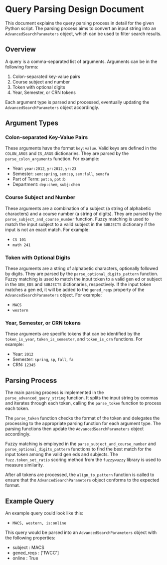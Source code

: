 # Query Parsing Design Document

This document explains the query parsing process in detail for the given Python script. The parsing process aims to convert an input string into an `AdvancedSearchParameters` object, which can be used to filter search results.

## Overview

A query is a comma-separated list of arguments. Arguments can be in the following forms:

1. Colon-separated key-value pairs
2. Course subject and number
3. Token with optional digits
4. Year, Semester, or CRN tokens

Each argument type is parsed and processed, eventually updating the `AdvancedSearchParameters` object accordingly.

## Argument Types

### Colon-separated Key-Value Pairs

These arguments have the format `key:value`. Valid keys are defined in the `COLON_ARGS` and `IS_ARGS` dictionaries. They are parsed by the `parse_colon_arguments` function. For example:

- Year: `year:2012`, `yr:2012`, `yr:23`
- Semester: `sem:spring`, `sem:sp`, `sem:fall`, `sem:fa`
- Part of Term: `pot:a`, `pot:b`
- Department: `dep:chem`, `subj:chem`

### Course Subject and Number

These arguments are a combination of a subject (a string of alphabetic characters) and a course number (a string of digits). They are parsed by the `parse_subject_and_course_number` function. Fuzzy matching is used to match the input subject to a valid subject in the `SUBJECTS` dictionary if the input is not an exact match. For example:

- `CS 101`
- `math 241`

### Token with Optional Digits

These arguments are a string of alphabetic characters, optionally followed by digits. They are parsed by the `parse_optional_digits_pattern` function. Fuzzy matching is used to match the input token to a valid gen ed or subject in the `GEN_EDS` and `SUBJECTS` dictionaries, respectively. If the input token matches a gen ed, it will be added to the `gened_reqs` property of the `AdvancedSearchParameters` object. For example:

- `MACS`
- `western`

### Year, Semester, or CRN tokens

These arguments are specific tokens that can be identified by the `token_is_year`, `token_is_semester`, and `token_is_crn` functions. For example:

- Year: `2012`
- Semester: `spring`, `sp`, `fall`, `fa`
- CRN: `12345`

## Parsing Process

The main parsing process is implemented in the `parse_advanced_query_string` function. It splits the input string by commas and iterates through each token, calling the `parse_token` function to process each token.

The `parse_token` function checks the format of the token and delegates the processing to the appropriate parsing function for each argument type. The parsing functions then update the `AdvancedSearchParameters` object accordingly.

Fuzzy matching is employed in the `parse_subject_and_course_number` and `parse_optional_digits_pattern` functions to find the best match for the input token among the valid gen eds and subjects. The `fuzz.token_set_ratio` scoring method from the `fuzzywuzzy` library is used to measure similarity.

After all tokens are processed, the `align_to_pattern` function is called to ensure that the `AdvancedSearchParameters` object conforms to the expected format.

## Example Query

An example query could look like this:

- `MACS, western, is:online`

This query would be parsed into an `AdvancedSearchParameters` object with the following properties:

  - subject             : MACS
  - gened_reqs          : ['1WCC']
  - online              : True